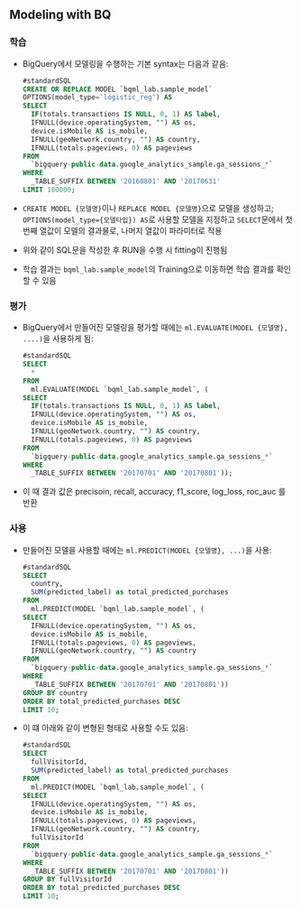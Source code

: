 ## Modeling with BQ

### 학습

- BigQuery에서 모델링을 수행하는 기본 syntax는 다음과 같음:

  ```sql
  #standardSQL
  CREATE OR REPLACE MODEL `bqml_lab.sample_model`
  OPTIONS(model_type='logistic_reg') AS
  SELECT
    IF(totals.transactions IS NULL, 0, 1) AS label,
    IFNULL(device.operatingSystem, "") AS os,
    device.isMobile AS is_mobile,
    IFNULL(geoNetwork.country, "") AS country,
    IFNULL(totals.pageviews, 0) AS pageviews
  FROM
    `bigquery-public-data.google_analytics_sample.ga_sessions_*`
  WHERE
    _TABLE_SUFFIX BETWEEN '20160801' AND '20170631'
  LIMIT 100000;
  ```

- `CREATE MODEL {모델명}`이나 `REPLACE MODEL {모델명}`으로 모델을 생성하고;
  `OPTIONS(model_type={모델타입}) AS`로 사용할 모델을 지정하고
  `SELECT`문에서 첫번째 열값이 모델의 결과물로, 나머지 열값이 파라미터로 작용

-  위와 같이 SQL문을 작성한 후 RUN을 수행 시 fitting이 진행됨

- 학습 결과는 `bqml_lab.sample_model`의 Training으로 이동하면 학습 결과를 확인할 수 있음



### 평가

- BigQuery에서 만들어진 모델링을 평가할 때에는 `ml.EVALUATE(MODEL {모델명}, ....)`을 사용하게 됨:

  ```sql
  #standardSQL
  SELECT
    *
  FROM
    ml.EVALUATE(MODEL `bqml_lab.sample_model`, (
  SELECT
    IF(totals.transactions IS NULL, 0, 1) AS label,
    IFNULL(device.operatingSystem, "") AS os,
    device.isMobile AS is_mobile,
    IFNULL(geoNetwork.country, "") AS country,
    IFNULL(totals.pageviews, 0) AS pageviews
  FROM
    `bigquery-public-data.google_analytics_sample.ga_sessions_*`
  WHERE
    _TABLE_SUFFIX BETWEEN '20170701' AND '20170801'));
  ```

  

- 이 때 결과 값은 precisoin, recall, accuracy, f1_score, log_loss, roc_auc 를 반환



### 사용

- 만들어진 모델을 사용할 때에는 `ml.PREDICT(MODEL {모델명}, ...)`을 사용:

  ```sql
  #standardSQL
  SELECT
    country,
    SUM(predicted_label) as total_predicted_purchases
  FROM
    ml.PREDICT(MODEL `bqml_lab.sample_model`, (
  SELECT
    IFNULL(device.operatingSystem, "") AS os,
    device.isMobile AS is_mobile,
    IFNULL(totals.pageviews, 0) AS pageviews,
    IFNULL(geoNetwork.country, "") AS country
  FROM
    `bigquery-public-data.google_analytics_sample.ga_sessions_*`
  WHERE
    _TABLE_SUFFIX BETWEEN '20170701' AND '20170801'))
  GROUP BY country
  ORDER BY total_predicted_purchases DESC
  LIMIT 10;
  ```

- 이 떄 아래와 같이 변형된 형태로 사용할 수도 있음:

  ```sql
  #standardSQL
  SELECT
    fullVisitorId,
    SUM(predicted_label) as total_predicted_purchases
  FROM
    ml.PREDICT(MODEL `bqml_lab.sample_model`, (
  SELECT
    IFNULL(device.operatingSystem, "") AS os,
    device.isMobile AS is_mobile,
    IFNULL(totals.pageviews, 0) AS pageviews,
    IFNULL(geoNetwork.country, "") AS country,
    fullVisitorId
  FROM
    `bigquery-public-data.google_analytics_sample.ga_sessions_*`
  WHERE
    _TABLE_SUFFIX BETWEEN '20170701' AND '20170801'))
  GROUP BY fullVisitorId
  ORDER BY total_predicted_purchases DESC
  LIMIT 10;
  ```

  